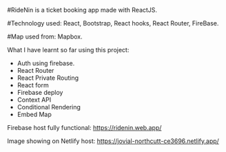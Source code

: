 #RideNin is a ticket booking app made with ReactJS.

#Technology used:
React, Bootstrap, React hooks, React Router, FireBase.

#Map used from:
Mapbox.

What I have learnt so far using this project:

* Auth using firebase.
* React Router
* React Private Routing 
* React form
* Firebase deploy
* Context API
* Conditional Rendering
* Embed Map



Firebase host fully functional:
https://ridenin.web.app/

Image showing on Netlify host:
https://jovial-northcutt-ce3696.netlify.app/
